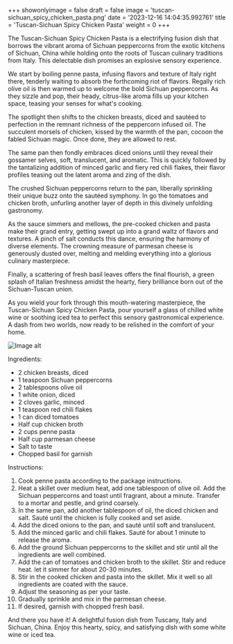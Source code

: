 +++ 
showonlyimage = false 
draft = false 
image = 'tuscan-sichuan_spicy_chicken_pasta.png'
date = '2023-12-16 14:04:35.992761' 
title = 'Tuscan-Sichuan Spicy Chicken Pasta' 
weight = 0
+++ 

<!--more-->

 
The Tuscan-Sichuan Spicy Chicken Pasta is a electrifying fusion dish that borrows the vibrant aroma of Sichuan peppercorns from the exotic kitchens of Sichuan, China while holding onto the roots of Tuscan culinary traditions from Italy. This delectable dish promises an explosive sensory experience.

We start by boiling penne pasta, infusing flavors and texture of Italy right there, tenderly waiting to absorb the forthcoming riot of flavors. Regally rich olive oil is then warmed up to welcome the bold Sichuan peppercorns. As they sizzle and pop, their heady, citrus-like aroma fills up your kitchen space, teasing your senses for what's cooking.

The spotlight then shifts to the chicken breasts, diced and sautéed to perfection in the remnant richness of the peppercorn infused oil. The succulent morsels of chicken, kissed by the warmth of the pan, cocoon the fabled Sichuan magic. Once done, they are allowed to rest.

The same pan then fondly embraces diced onions until they reveal their gossamer selves, soft, translucent, and aromatic. This is quickly followed by the tantalizing addition of minced garlic and fiery red chili flakes, their flavor profiles teasing out the latent aroma and zing of the dish.

The crushed Sichuan peppercorns return to the pan, liberally sprinkling their unique buzz onto the sautéed symphony. In go the tomatoes and chicken broth, unfurling another layer of depth in this divinely unfolding gastronomy.

As the sauce simmers and mellows, the pre-cooked chicken and pasta make their grand entry, getting swept up into a grand waltz of flavors and textures. A pinch of salt conducts this dance, ensuring the harmony of diverse elements. The crowning measure of parmesan cheese is generously dusted over, melting and melding everything into a glorious culinary masterpiece.

Finally, a scattering of fresh basil leaves offers the final flourish, a green splash of Italian freshness amidst the hearty, fiery brilliance born out of the Sichuan-Tuscan union.

As you wield your fork through this mouth-watering masterpiece, the Tuscan-Sichuan Spicy Chicken Pasta, pour yourself a glass of chilled white wine or soothing iced tea to perfect this sensory gastronomical experience. A dash from two worlds, now ready to be relished in the comfort of your home. 

![Image alt](/tuscan-sichuan_spicy_chicken_pasta.png '300px')

Ingredients: 

- 2 chicken breasts, diced
- 1 teaspoon Sichuan peppercorns
- 2 tablespoons olive oil
- 1 white onion, diced
- 2 cloves garlic, minced
- 1 teaspoon red chili flakes
- 1 can diced tomatoes
- Half cup chicken broth
- 2 cups penne pasta
- Half cup parmesan cheese
- Salt to taste
- Chopped basil for garnish

Instructions:

1. Cook penne pasta according to the package instructions.
2. Heat a skillet over medium heat, add one tablespoon of olive oil. Add the Sichuan peppercorns and toast until fragrant, about a minute. Transfer to a mortar and pestle, and grind coarsely.
3. In the same pan, add another tablespoon of oil, the diced chicken and salt. Sauté until the chicken is fully cooked and set aside.
4. Add the diced onions to the pan, and sauté until soft and translucent. 
5. Add the minced garlic and chili flakes. Sauté for about 1 minute to release the aroma.
6. Add the ground Sichuan peppercorns to the skillet and stir until all the ingredients are well combined.
7. Add the can of tomatoes and chicken broth to the skillet. Stir and reduce heat. let it simmer for about 20-30 minutes.
8. Stir in the cooked chicken and pasta into the skillet. Mix it well so all ingredients are coated with the sauce.
9. Adjust the seasoning as per your taste.
10. Gradually sprinkle and mix in the parmesan cheese.
11. If desired, garnish with chopped fresh basil. 

And there you have it! A delightful fusion dish from Tuscany, Italy and Sichuan, China. Enjoy this hearty, spicy, and satisfying dish with some white wine or iced tea.